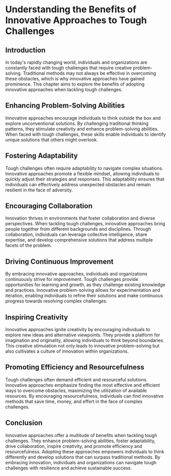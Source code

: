 # Understanding the Benefits of Innovative Approaches to Tough Challenges

## Introduction

In today's rapidly changing world, individuals and organizations are constantly faced with tough challenges that require creative problem-solving. Traditional methods may not always be effective in overcoming these obstacles, which is why innovative approaches have gained prominence. This chapter aims to explore the benefits of adopting innovative approaches when tackling tough challenges.

## Enhancing Problem-Solving Abilities

Innovative approaches encourage individuals to think outside the box and explore unconventional solutions. By challenging traditional thinking patterns, they stimulate creativity and enhance problem-solving abilities. When faced with tough challenges, these skills enable individuals to identify unique solutions that others might overlook.

## Fostering Adaptability

Tough challenges often require adaptability to navigate complex situations. Innovative approaches promote a flexible mindset, allowing individuals to quickly adjust their strategies and responses. This adaptability ensures that individuals can effectively address unexpected obstacles and remain resilient in the face of adversity.

## Encouraging Collaboration

Innovation thrives in environments that foster collaboration and diverse perspectives. When tackling tough challenges, innovative approaches bring people together from different backgrounds and disciplines. Through collaboration, individuals can leverage collective intelligence, share expertise, and develop comprehensive solutions that address multiple facets of the problem.

## Driving Continuous Improvement

By embracing innovative approaches, individuals and organizations continuously strive for improvement. Tough challenges provide opportunities for learning and growth, as they challenge existing knowledge and practices. Innovative problem-solving allows for experimentation and iteration, enabling individuals to refine their solutions and make continuous progress towards resolving complex challenges.

## Inspiring Creativity

Innovative approaches ignite creativity by encouraging individuals to explore new ideas and alternative viewpoints. They provide a platform for imagination and originality, allowing individuals to think beyond boundaries. This creative stimulation not only leads to innovative problem-solving but also cultivates a culture of innovation within organizations.

## Promoting Efficiency and Resourcefulness

Tough challenges often demand efficient and resourceful solutions. Innovative approaches emphasize finding the most effective and efficient ways to overcome obstacles, maximizing the utilization of available resources. By encouraging resourcefulness, individuals can find innovative methods that save time, money, and effort in the face of complex challenges.

## Conclusion

Innovative approaches offer a multitude of benefits when tackling tough challenges. They enhance problem-solving abilities, foster adaptability, drive collaboration, inspire creativity, and promote efficiency and resourcefulness. Adopting these approaches empowers individuals to think differently and develop solutions that can surpass traditional methods. By embracing innovation, individuals and organizations can navigate tough challenges with resilience and achieve sustainable success.
